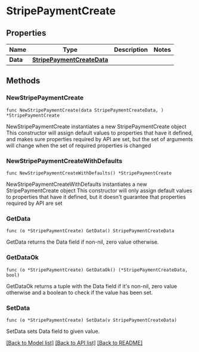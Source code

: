 # StripePaymentCreate

## Properties

Name | Type | Description | Notes
------------ | ------------- | ------------- | -------------
**Data** | [**StripePaymentCreateData**](StripePaymentCreateData.md) |  | 

## Methods

### NewStripePaymentCreate

`func NewStripePaymentCreate(data StripePaymentCreateData, ) *StripePaymentCreate`

NewStripePaymentCreate instantiates a new StripePaymentCreate object
This constructor will assign default values to properties that have it defined,
and makes sure properties required by API are set, but the set of arguments
will change when the set of required properties is changed

### NewStripePaymentCreateWithDefaults

`func NewStripePaymentCreateWithDefaults() *StripePaymentCreate`

NewStripePaymentCreateWithDefaults instantiates a new StripePaymentCreate object
This constructor will only assign default values to properties that have it defined,
but it doesn't guarantee that properties required by API are set

### GetData

`func (o *StripePaymentCreate) GetData() StripePaymentCreateData`

GetData returns the Data field if non-nil, zero value otherwise.

### GetDataOk

`func (o *StripePaymentCreate) GetDataOk() (*StripePaymentCreateData, bool)`

GetDataOk returns a tuple with the Data field if it's non-nil, zero value otherwise
and a boolean to check if the value has been set.

### SetData

`func (o *StripePaymentCreate) SetData(v StripePaymentCreateData)`

SetData sets Data field to given value.



[[Back to Model list]](../README.md#documentation-for-models) [[Back to API list]](../README.md#documentation-for-api-endpoints) [[Back to README]](../README.md)


